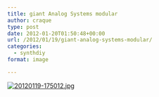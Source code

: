 ```yaml
---
title: giant Analog Systems modular
author: craque
type: post
date: 2012-01-20T01:50:48+00:00
url: /2012/01/19/giant-analog-systems-modular/
categories:
  - synthdiy
format: image

---
```

[<img src="/img/2012/01/20120119-175012.jpg" alt="20120119-175012.jpg" class="alignnone size-full" />][1]

 [1]: /img/2012/01/20120119-175012.jpg
